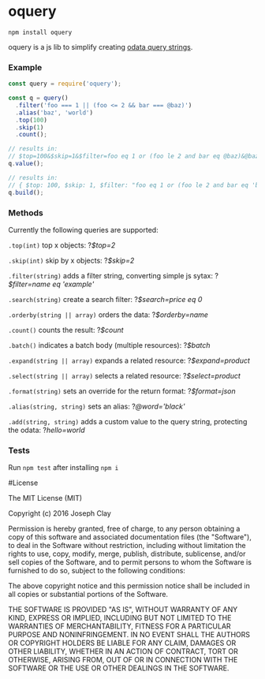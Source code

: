 # oquery

`npm install oquery`

oquery is a js lib to simplify creating [odata query strings][1].

[1]: http://docs.oasis-open.org/odata/odata/v4.0/odata-v4.0-part2-url-conventions.html

### Example

```js
const query = require('oquery');

const q = query()
  .filter('foo === 1 || (foo <= 2 && bar === @baz)')
  .alias('baz', 'world')
  .top(100)
  .skip(1)
  .count();

// results in:
// $top=100&$skip=1&$filter=foo eq 1 or (foo le 2 and bar eq @baz)&@baz='world'&$count
q.value();

// results in:
// { $top: 100, $skip: 1, $filter: "foo eq 1 or (foo le 2 and bar eq 'baz')", @baz: "world", $count: true }
q.build();
```

### Methods

Currently the following queries are supported:

`.top(int)`
top x objects: ?*$top=2*

`.skip(int)`
skip by x objects: ?*$skip=2*

`.filter(string)`
adds a filter string, converting simple js sytax: ?*$filter=name eq 'example'*

`.search(string)`
create a search filter: ?*$search=price eq 0*

`.orderby(string || array)`
orders the data: ?*$orderby=name*

`.count()`
counts the result: ?*$count*

`.batch()`
indicates a batch body (multiple resources): ?*$batch*

`.expand(string || array)`
expands a related resource: ?*$expand=product*

`.select(string || array)`
selects a related resource: ?*$select=product*

`.format(string)`
sets an override for the return format: ?*$format=json*

`.alias(string, string)`
sets an alias: ?*@word='black'*

`.add(string, string)`
adds a custom value to the query string, protecting the odata: ?*hello=world*

### Tests

Run `npm test` after installing `npm i`

#License

The MIT License (MIT)

Copyright (c) 2016 Joseph Clay

Permission is hereby granted, free of charge, to any person obtaining a copy
of this software and associated documentation files (the "Software"), to deal
in the Software without restriction, including without limitation the rights
to use, copy, modify, merge, publish, distribute, sublicense, and/or sell
copies of the Software, and to permit persons to whom the Software is
furnished to do so, subject to the following conditions:

The above copyright notice and this permission notice shall be included in
all copies or substantial portions of the Software.

THE SOFTWARE IS PROVIDED "AS IS", WITHOUT WARRANTY OF ANY KIND, EXPRESS OR
IMPLIED, INCLUDING BUT NOT LIMITED TO THE WARRANTIES OF MERCHANTABILITY,
FITNESS FOR A PARTICULAR PURPOSE AND NONINFRINGEMENT.  IN NO EVENT SHALL THE
AUTHORS OR COPYRIGHT HOLDERS BE LIABLE FOR ANY CLAIM, DAMAGES OR OTHER
LIABILITY, WHETHER IN AN ACTION OF CONTRACT, TORT OR OTHERWISE, ARISING FROM,
OUT OF OR IN CONNECTION WITH THE SOFTWARE OR THE USE OR OTHER DEALINGS IN
THE SOFTWARE.
